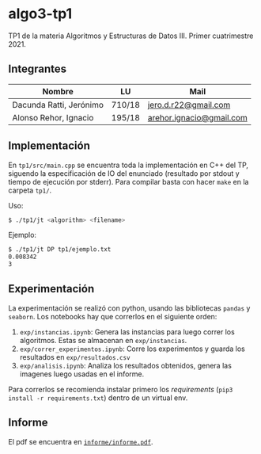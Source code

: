 # algo3-tp1
TP1 de la materia Algoritmos y Estructuras de Datos III. Primer cuatrimestre
2021.

## Integrantes

| Nombre                  | LU     | Mail                     |
| ----------------------- | ------ | ------------------------ |
| Dacunda Ratti, Jerónimo | 710/18 | jero.d.r22@gmail.com     |
| Alonso Rehor, Ignacio   | 195/18 | arehor.ignacio@gmail.com |

## Implementación

En `tp1/src/main.cpp` se encuentra toda la implementación en C++ del TP,
siguendo la especificación de IO del enunciado (resultado por stdout y tiempo de
ejecución por stderr). Para compilar basta con hacer `make` en la carpeta
`tp1/`.

Uso:

```sh
$ ./tp1/jt <algorithm> <filename>
```

Ejemplo:

```sh
$ ./tp1/jt DP tp1/ejemplo.txt
0.008342
3
```

## Experimentación

La experimentación se realizó con python, usando las bibliotecas `pandas` y
`seaborn`. Los notebooks hay que correrlos en el siguiente orden:

1. `exp/instancias.ipynb`: Genera las instancias para luego correr los
   algoritmos. Estas se almacenan en `exp/instancias`.
2. `exp/correr_experimentos.ipynb`: Corre los experimentos y guarda los
   resultados en `exp/resultados.csv`
3. `exp/analisis.ipynb`: Analiza los resultados obtenidos, genera las
   imagenes luego usadas en el informe.

Para correrlos se recomienda instalar primero los *requirements* (`pip3 install
-r requirements.txt`) dentro de un virtual env.

## Informe

El pdf se encuentra en [`informe/informe.pdf`](informe/informe.pdf).